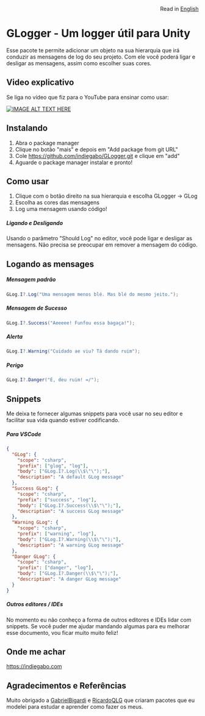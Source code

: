 <p align="right">
  Read in <a href="https://github.com/indiegabo/GLogger">English</a>
</p>

# GLogger - Um logger útil para Unity

Esse pacote te permite adicionar um objeto na sua hierarquia que irá conduzir as mensagens de log do seu projeto. Com ele você poderá ligar e desligar as mensagens, assim como escolher suas cores.

## Video explicativo

Se liga no vídeo que fiz para o YouTube para ensinar como usar:

[![IMAGE ALT TEXT HERE](https://i.ibb.co/HttVn5Q/thumbnail.png)](https://www.youtube.com/watch?v=UGMKJ--jRqQ)

## Instalando

1. Abra o package manager
2. Clique no botão "mais" e depois em "Add package from git URL"
3. Cole https://github.com/indiegabo/GLogger.git e clique em "add"
4. Aguarde o package manager instalar e pronto!

## Como usar

1. Clique com o botão direito na sua hierarquia e escolha GLogger -> GLog
2. Escolha as cores das mensagens
3. Log uma mensagem usando código!

##### Ligando e Desligando

Usando o parâmetro "Should Log" no editor, você pode ligar e desligar as mensagens. Não precisa se preocupar em remover a mensagem do código.

## Logando as mensages

##### Mensagem padrão

```csharp
GLog.I?.Log("Uma mensagem menos blé. Mas blé do mesmo jeito.");
```

##### Mensagem de Sucesso

```csharp
GLog.I?.Success("Aeeeee! Funfou essa bagaça!");
```

##### Alerta

```csharp
GLog.I?.Warning("Cuidado ae viu? Tá dando ruim");
```

##### Perigo

```csharp
GLog.I?.Danger("É, deu ruim! =/");
```

## Snippets

Me deixa te fornecer algumas snippets para você usar no seu editor e facilitar sua vida quando estiver codificando.

##### Para VSCode

```json
{
  "GLog": {
    "scope": "csharp",
    "prefix": ["glog", "log"],
    "body": ["GLog.I?.Log(\\$\"\");"],
    "description": "A default GLog message"
  },
  "Success GLog": {
    "scope": "csharp",
    "prefix": ["success", "log"],
    "body": ["GLog.I?.Success(\\$\"\");"],
    "description": "A success GLog message"
  },
  "Warning GLog": {
    "scope": "csharp",
    "prefix": ["warning", "log"],
    "body": ["GLog.I?.Warning(\\$\"\");"],
    "description": "A warning GLog message"
  },
  "Danger GLog": {
    "scope": "csharp",
    "prefix": ["danger", "log"],
    "body": ["GLog.I?.Danger(\\$\"\");"],
    "description": "A danger GLog message"
  }
}
```

##### Outros editores / IDEs

No momento eu não conheço a forma de outros editores e IDEs lidar com snippets. Se você puder me ajudar mandando algumas para eu melhorar esse documento, vou ficar muito muito feliz!

## Onde me achar

https://indiegabo.com

## Agradecimentos e Referências

Muito obrigado a [GabrielBigardi](https://github.com/GabrielBigardi) e [RicardoQLG](https://github.com/RicardoQLG) que criaram pacotes que eu modelei para estudar e aprender como fazer os meus.
